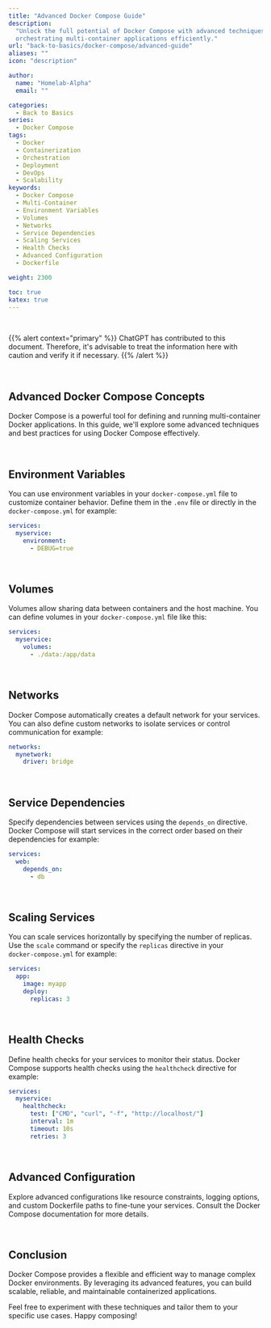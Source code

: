 ```yaml
---
title: "Advanced Docker Compose Guide"
description:
  "Unlock the full potential of Docker Compose with advanced techniques for
  orchestrating multi-container applications efficiently."
url: "back-to-basics/docker-compose/advanced-guide"
aliases: ""
icon: "description"

author:
  name: "Homelab-Alpha"
  email: ""

categories:
  - Back to Basics
series:
  - Docker Compose
tags:
  - Docker
  - Containerization
  - Orchestration
  - Deployment
  - DevOps
  - Scalability
keywords:
  - Docker Compose
  - Multi-Container
  - Environment Variables
  - Volumes
  - Networks
  - Service Dependencies
  - Scaling Services
  - Health Checks
  - Advanced Configuration
  - Dockerfile

weight: 2300

toc: true
katex: true
---
```


<br />

{{% alert context="primary" %}}
ChatGPT has contributed to this document. Therefore, it's advisable to treat the
information here with caution and verify it if necessary. {{% /alert %}}

<br />

## Advanced Docker Compose Concepts

Docker Compose is a powerful tool for defining and running multi-container
Docker applications. In this guide, we'll explore some advanced techniques and
best practices for using Docker Compose effectively.

<br />

## Environment Variables

You can use environment variables in your `docker-compose.yml` file to customize
container behavior. Define them in the `.env` file or directly in the
`docker-compose.yml` for example:

```yaml
services:
  myservice:
    environment:
      - DEBUG=true
```

<br />

## Volumes

Volumes allow sharing data between containers and the host machine. You can
define volumes in your `docker-compose.yml` file like this:

```yaml
services:
  myservice:
    volumes:
      - ./data:/app/data
```

<br />

## Networks

Docker Compose automatically creates a default network for your services. You
can also define custom networks to isolate services or control communication for
example:

```yaml
networks:
  mynetwork:
    driver: bridge
```

<br />

## Service Dependencies

Specify dependencies between services using the `depends_on` directive. Docker
Compose will start services in the correct order based on their dependencies for
example:

```yaml
services:
  web:
    depends_on:
      - db
```

<br />

## Scaling Services

You can scale services horizontally by specifying the number of replicas. Use
the `scale` command or specify the `replicas` directive in your\
`docker-compose.yml` for example:

```yaml
services:
  app:
    image: myapp
    deploy:
      replicas: 3
```

<br />

## Health Checks

Define health checks for your services to monitor their status. Docker Compose
supports health checks using the `healthcheck` directive for example:

```yaml
services:
  myservice:
    healthcheck:
      test: ["CMD", "curl", "-f", "http://localhost/"]
      interval: 1m
      timeout: 10s
      retries: 3
```

<br />

## Advanced Configuration

Explore advanced configurations like resource constraints, logging options, and
custom Dockerfile paths to fine-tune your services. Consult the Docker Compose
documentation for more details.

<br />

## Conclusion

Docker Compose provides a flexible and efficient way to manage complex Docker
environments. By leveraging its advanced features, you can build scalable,
reliable, and maintainable containerized applications.

Feel free to experiment with these techniques and tailor them to your specific
use cases. Happy composing!
